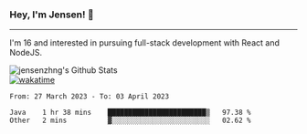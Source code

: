 ### Hey, I'm Jensen! 👋

---

I'm 16 and interested in pursuing full-stack development with React and NodeJS.

![jensenzhng's Github Stats](https://github-readme-stats.vercel.app/api?username=jensenzhng&theme=dark&show_icons=true&count_private=true)
<br />
[![wakatime](https://wakatime.com/badge/user/cbfc263d-3611-4e36-8278-8fad45fe3f62.svg)](https://wakatime.com/@cbfc263d-3611-4e36-8278-8fad45fe3f62)

<!--START_SECTION:waka-->

```text
From: 27 March 2023 - To: 03 April 2023

Java    1 hr 38 mins    ████████████████████████▒   97.38 %
Other   2 mins          ▓░░░░░░░░░░░░░░░░░░░░░░░░   02.62 %
```

<!--END_SECTION:waka-->

